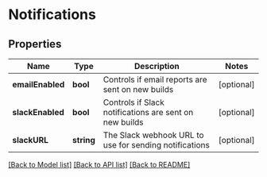 # Notifications

## Properties
Name | Type | Description | Notes
------------ | ------------- | ------------- | -------------
**emailEnabled** | **bool** | Controls if email reports are sent on new builds | [optional] 
**slackEnabled** | **bool** | Controls if Slack notifications are sent on new builds | [optional] 
**slackURL** | **string** | The Slack webhook URL to use for sending notifications | [optional] 

[[Back to Model list]](../README.md#documentation-for-models) [[Back to API list]](../README.md#documentation-for-api-endpoints) [[Back to README]](../README.md)


